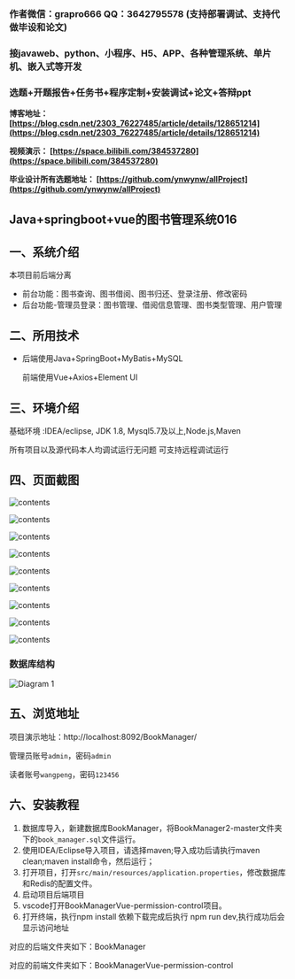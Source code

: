 ### 作者微信：grapro666 QQ：3642795578 (支持部署调试、支持代做毕设和论文)

### 接javaweb、python、小程序、H5、APP、各种管理系统、单片机、嵌入式等开发

### 选题+开题报告+任务书+程序定制+安装调试+论文+答辩ppt

**博客地址：
[https://blog.csdn.net/2303_76227485/article/details/128651214](https://blog.csdn.net/2303_76227485/article/details/128651214)**

**视频演示：
[https://space.bilibili.com/384537280](https://space.bilibili.com/384537280)**

**毕业设计所有选题地址：
[https://github.com/ynwynw/allProject](https://github.com/ynwynw/allProject)**

## Java+springboot+vue的图书管理系统016

## 一、系统介绍

本项目前后端分离

- 前台功能：图书查询、图书借阅、图书归还、登录注册、修改密码
- 后台功能-管理员登录：图书管理、借阅信息管理、图书类型管理、用户管理

## 二、所用技术

- 后端使用Java+SpringBoot+MyBatis+MySQL

  前端使用Vue+Axios+Element UI


## 三、环境介绍

基础环境 :IDEA/eclipse, JDK 1.8, Mysql5.7及以上,Node.js,Maven

所有项目以及源代码本人均调试运行无问题 可支持远程调试运行

## 四、页面截图

![contents](./picture/picture1.png)

![contents](./picture/picture2.png)

![contents](./picture/picture3.png)

![contents](./picture/picture4.png)

![contents](./picture/picture5.png)

![contents](./picture/picture6.png)

![contents](./picture/picture7.png)

![contents](./picture/picture8.png)

![contents](./picture/picture9.png)

### 数据库结构

![Diagram 1](./picture/picture10.jpg)

## 五、浏览地址

项目演示地址：http://localhost:8092/BookManager/

管理员账号`admin`，密码`admin`

读者账号`wangpeng`，密码`123456`

## 六、安装教程

1. 数据库导入，新建数据库BookManager，将BookManager2-master文件夹下的`book_manager.sql`文件运行。
2. 使用IDEA/Eclipse导入项目，请选择maven;导入成功后请执行maven clean;maven install命令，然后运行；
3. 打开项目，打开`src/main/resources/application.properties`，修改数据库和Redis的配置文件。
4. 启动项目后端项目 
5. vscode打开BookManagerVue-permission-control项目。
6. 打开终端，执行npm install 依赖下载完成后执行 npm run dev,执行成功后会显示访问地址

对应的后端文件夹如下：BookManager

对应的前端文件夹如下：BookManagerVue-permission-control
